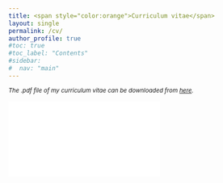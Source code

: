 ```yaml
---
title: <span style="color:orange">Curriculum vitae</span> 
layout: single
permalink: /cv/
author_profile: true
#toc: true
#toc_label: "Contents"
#sidebar:
#  nav: "main"
---
```


*<small>The .pdf file of my curriculum vitae can be downloaded from <a href="/assets/files/CV_Regorda.pdf" target="_blank">here</a>.</small>*

<object data="/assets/files/CV_Regorda.pdf" type="application/pdf" width="1000px" height="1000px">
    <embed src="/assets/files/CV_Regorda.pdf"></embed>
</object>